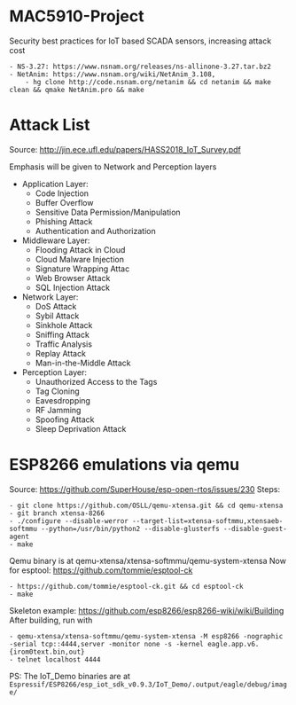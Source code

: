 # MAC5910-Project
Security best practices for IoT based SCADA sensors, increasing attack cost

    - NS-3.27: https://www.nsnam.org/releases/ns-allinone-3.27.tar.bz2
    - NetAnim: https://www.nsnam.org/wiki/NetAnim_3.108,
        - hg clone http://code.nsnam.org/netanim && cd netanim && make clean && qmake NetAnim.pro && make
        
# Attack List
Source: http://jin.ece.ufl.edu/papers/HASS2018_IoT_Survey.pdf

Emphasis will be given to Network and Perception layers


* Application Layer:
    * Code Injection
    * Buffer Overflow
    * Sensitive Data Permission/Manipulation
    * Phishing Attack
    * Authentication and Authorization
* Middleware Layer:
    * Flooding Attack in Cloud
    * Cloud Malware Injection
    * Signature Wrapping Attac
    * Web Browser Attack
    * SQL Injection Attack
* Network Layer:
    * DoS Attack
    * Sybil Attack
    * Sinkhole Attack
    * Sniffing Attack
    * Traffic Analysis
    * Replay Attack
    * Man-in-the-Middle Attack
* Perception Layer:
    * Unauthorized Access to the Tags
    * Tag Cloning
    * Eavesdropping
    * RF Jamming
    * Spoofing Attack
    * Sleep Deprivation Attack

# ESP8266 emulations via qemu
Source: https://github.com/SuperHouse/esp-open-rtos/issues/230
Steps:

    - git clone https://github.com/OSLL/qemu-xtensa.git && cd qemu-xtensa
    - git branch xtensa-8266
    - ./configure --disable-werror --target-list=xtensa-softmmu,xtensaeb-softmmu --python=/usr/bin/python2 --disable-glusterfs --disable-guest-agent
    - make

Qemu binary is at qemu-xtensa/xtensa-softmmu/qemu-system-xtensa
Now for esptool: https://github.com/tommie/esptool-ck

    - https://github.com/tommie/esptool-ck.git && cd esptool-ck
    - make

Skeleton example: https://github.com/esp8266/esp8266-wiki/wiki/Building
After building, run with

    - qemu-xtensa/xtensa-softmmu/qemu-system-xtensa -M esp8266 -nographic -serial tcp::4444,server -monitor none -s -kernel eagle.app.v6.{irom0text.bin,out}
    - telnet localhost 4444

PS: The IoT_Demo binaries are at `Espressif/ESP8266/esp_iot_sdk_v0.9.3/IoT_Demo/.output/eagle/debug/image/`
